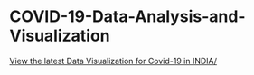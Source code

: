 # COVID-19-Data-Analysis-and-Visualization

[View the latest Data Visualization for Covid-19 in INDIA/](https://divyansh1110.github.io/COVID-19-Data-Analysis-and-Visualization/)